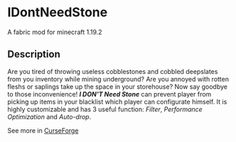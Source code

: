 # IDontNeedStone

A fabric mod for minecraft 1.19.2

## Description

Are you tired of throwing useless cobblestones and cobbled deepslates from you inventory while mining underground? Are you annoyed with rotten fleshs or saplings take up the space in your storehouse? Now say goodbye to those inconvenience! ***I DON'T Need Stone*** can prevent player from picking up items in your blacklist which player can configurate himself. It is highly customizable and has 3 useful function: *Filter*, *Performance Optimization* and *Auto-drop*.

See more in [CurseForge](https://www.curseforge.com/minecraft/mc-mods/i-dont-need-stone)
